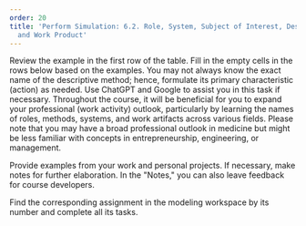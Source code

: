 ```yaml
---
order: 20
title: 'Perform Simulation: 6.2. Role, System, Subject of Interest, Description Method,
  and Work Product'
---
```


Review the example in the first row of the table. Fill in the empty cells in the rows below based on the examples. You may not always know the exact name of the descriptive method; hence, formulate its primary characteristic (action) as needed. Use ChatGPT and Google to assist you in this task if necessary. Throughout the course, it will be beneficial for you to expand your professional (work activity) outlook, particularly by learning the names of roles, methods, systems, and work artifacts across various fields. Please note that you may have a broad professional outlook in medicine but might be less familiar with concepts in entrepreneurship, engineering, or management.

Provide examples from your work and personal projects. If necessary, make notes for further elaboration. In the "Notes," you can also leave feedback for course developers.

Find the corresponding assignment in the modeling workspace by its number and complete all its tasks.